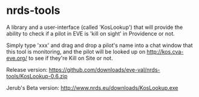 nrds-tools
==========

A library and a user-interface (called 'KosLookup') that will provide the ability to
check if a pilot in EVE is 'kill on sight' in Providence or not.

Simply type 'xxx' and drag and drop a pilot's name into a chat window that this tool
is monitoring, and the pilot will be looked up on http://kos.cva-eve.org/ to see if
they're Kill on Site or not.

Release version:
https://github.com/downloads/eve-val/nrds-tools/KosLookup-0.6.zip

Jerub's Beta version:
http://www.nrds.eu/downloads/KosLookup.exe
